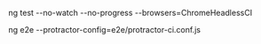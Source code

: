 ng test --no-watch --no-progress --browsers=ChromeHeadlessCI

ng e2e --protractor-config=e2e/protractor-ci.conf.js
